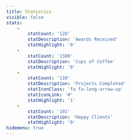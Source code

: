 ```yaml
---
title: Statystics
visible: false
stats:
    -
        statCount: '128'
        statDescription: 'Awards Received'
        statHighlight: '0'
    -
        statCount: '1500'
        statDescription: 'Cups of Coffee'
        statHighlight: '0'
    -
        statCount: '110'
        statDescription: 'Projects Completed'
        statIconClass: 'fa fa-long-arrow-up'
        statIconLink: '#'
        statHighlight: '1'
    -
        statCount: '101'
        statDescription: 'Happy Clients'
        statHighlight: '0'
hidemenu: true
---
```


